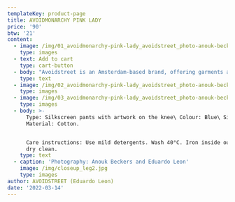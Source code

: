 ```yaml
---
templateKey: product-page
title: AVOIDMONARCHY PINK LADY
price: '90'
btw: '21'
content:
  - image: /img/01_avoidmonarchy-pink-lady_avoidstreet_photo-anouk-beckers.jpg
    type: images
  - text: Add to cart
    type: cart-button
  - body: "Avoidstreet is an Amsterdam-based brand, offering garments and accessories defined by expressive and unique details regenerated from upcycled materials. Every garment starts off as an hyper-adaptable base for transformation — ready to be appropriated, deconstructed, remixed, and finally copied and pasted back into circulation as something else. \r\n\n\r\n\n\r\n\nThe endless source of fast fashion garments available as deadstock and in secondhand markets are like low-resolution images on a hard drive. The result is distinctive one-of-a-kind or small editions that embed a dualist vernacular between the commonplace and the tropes of high fashion. \r\n\n\r\n\nFounded in 2017, Avoidstreet is the initiative of designer Eduardo Leon. Unbridled by industry conventions, Leon combines the sensibilities of rich color-drenched images of Peruvian folklore, tecnocumbia, and bootleg-filled markets, and the potency of a Milanese high-gloss veneer in his creations, including garments, crafted objects, installations, and performances."
    type: text
  - image: /img/02_avoidmonarchy-pink-lady_avoidstreet_photo-anouk-beckers.jpg
    type: images
  - image: /img/03_avoidmonarchy-pink-lady_avoidstreet_photo-anouk-beckers.jpg
    type: images
  - body: >-
      Type: Silkscreen pants with artwork on the knee\ Colour: Blue\ Size: 40\
      Material: Cotton.


      Care instructions: Use mild detergents. Wash 40°C. Iron inside out. Do not
      dry clean.
    type: text
  - caption: 'Photography: Anouk Beckers and Eduardo Leon'
    image: /img/closeup_leg2.jpg
    type: images
author: AVOIDSTREET (Eduardo Leon)
date: '2022-03-14'
---
```


